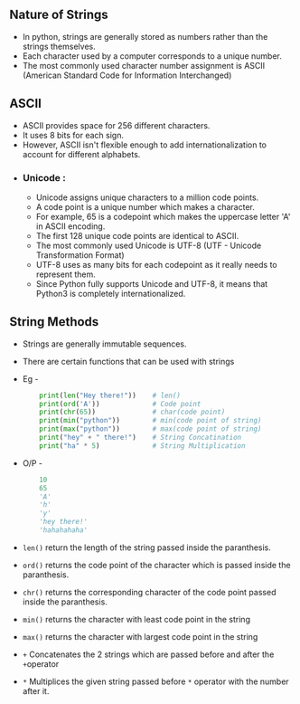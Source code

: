 ## Nature of Strings
+ In python, strings are generally stored as numbers rather than the strings themselves.
+ Each character used by a computer corresponds to a unique number.
+ The most commonly used character number assignment is ASCII (American Standard Code for Information Interchanged)


## ASCII 
+ ASCII provides space for 256 different characters.
+ It uses 8 bits for each sign.
+ However, ASCII isn't flexible enough to add internationalization to account for different alphabets.
+ ### Unicode :
    + Unicode assigns unique characters to a million code points.
    + A code point is a unique number which makes a character.
    + For example, 65 is a codepoint which makes the uppercase letter 'A' in ASCII encoding.
    + The first 128 unique code points are identical to ASCII.
    + The most commonly used Unicode is UTF-8 (UTF - Unicode Transformation Format)
    + UTF-8 uses as many bits for each codepoint as it really needs to represent them.
    + Since Python fully supports Unicode and UTF-8, it means that Python3 is completely internationalized.


## String Methods
+ Strings are generally immutable sequences.
+ There are certain functions that can be used with strings
+ Eg - 
    ```.py
        print(len("Hey there!"))    # len()
        print(ord('A'))             # Code point
        print(chr(65))              # char(code point)
        print(min("python"))        # min(code point of string)
        print(max("python"))        # max(code point of string)
        print("hey" + " there!")    # String Concatination
        print("ha" * 5)             # String Multiplication
    ```
+ O/P -
    ```.py
        10
        65
        'A'
        'h'
        'y'
        'hey there!'
        'hahahahaha'
    ```

+ ``` len() ``` return the length of the string passed inside the paranthesis.
+ ``` ord() ``` returns the code point of the character which is passed inside the paranthesis.
+ ``` chr() ``` returns the corresponding character of the code point passed inside the paranthesis.
+ ``` min() ``` returns the character with least code point in the string
+ ``` max() ``` returns the character with largest code point in the string
+ ``` + ```   Concatenates the 2 strings which are passed before and after the ```+```operator
+ ``` * ```   Multiplices the given string passed before ```*``` operator with the number after it.